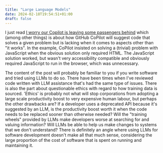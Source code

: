 ```yaml
---
title: "Large Language Models"
date: 2024-02-18T19:54:51+01:00
draft: false
---
```


I just read [I worry our Copilot is leaving some passengers behind](https://joshcollinsworth.com/blog/copilot) which (among other things) is about how GitHub CoPilot will suggest code that solves a given problem but is lacking when it comes to aspects other than "it works". In the example, CoPilot insisted on solving a (trivial) problem with JavaScript when the obvious solution only required HTML. The JavaScript solution worked, but wasn't very accessibility compatible and obviously required JavaScript to run in the browser, which was unnecessary.

The content of the post will probably be familiar to you if you write software and tried using LLMs to do so. There have been times when I've reviewed code written with LLM assistance that's had the same type of issues. There is also the part about questionable ethics with regard to how training data is sourced. 'Ethics' is probably not what will stop corporations from adopting a large scale productivity boost to very expensive human labour, but perhaps the other drawbacks are? If a developer uses a deprecated API because it's suggested by an LLM, is the productivity boost worth it when the code needs to be replaced sooner than otherwise needed? Will the "training wheels" provided by LLMs make developers worse at searching for and valuing information? Will LLMs be able to help us make changes to systems that we don't understand? There is definitely an angle where using LLMs for software development doesn't make all that much sense, considering the large proportion of the cost of software that is spent on running and maintaining it.
